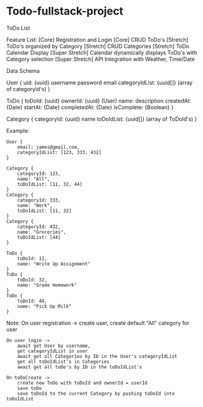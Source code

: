 # Todo-fullstack-project


ToDo List

Feature List:
    [Core] Registration and Login
    [Core] CRUD ToDo's
    [Stretch] ToDo's organized by Category
    [Stretch] CRUD Categories
    [Stretch] ToDo Calendar Display
    [Super Stretch] Calendar dynamically displays ToDo's with Category selection
    [Super Stretch] API Integration with Weather, Time/Date

Data Schema

User {
    uid: {uuid}
    username
    password
    email
    categoryIdList: {uuid[]} (array of categoryId's)
}

ToDo {
    toDoId: {uuid}
    ownerId: {uuid} (User)
    name:
    description
    createdAt: {Date}
    startAt: {Date}
    completedAt: {Date}
    isComplete: {Boolean}
}

Category {
    categoryId: {uuid}
    name
    toDoIdList: {uuid[]} (array of ToDoId's)
}

Example: 

    User {
        email: james@gmail.com,
        categoryIdList: [123, 333, 432]
    }

    Category {
        categoryId: 123,
        name: "All",
        toDoIdList: [11, 32, 44]
    } 
    Category {
        categoryId: 333,
        name: "Work",
        toDoIdList: [11, 32]
    } 
    Category {
        categoryId: 432,
        name: "Groceries",
        toDoIdList: [44]
    } 

    ToDo {
        toDoId: 11,
        name: "Write Up Assignment"
    }
    ToDo {
        toDoId: 32,
        name: "Grade Homework"
    }
    ToDo {
        toDoId: 44,
        name: "Pick Up Milk"
    }

Note:
    On user registration -> create user, create default "All" category for user

    On user login -> 
        await get User by username,
        get categoryIdList in user
        await get all Categories by ID in the User's categoryIdList
        get all toDoIdList's in Categories
        await get all toDo's by ID in the toDoIdList's

    On toDoCreate ->
        create new ToDo with toDoId and ownerId = userId
        save toDo
        save toDoId to the current Category by pushing toDoId into toDoIdList

        